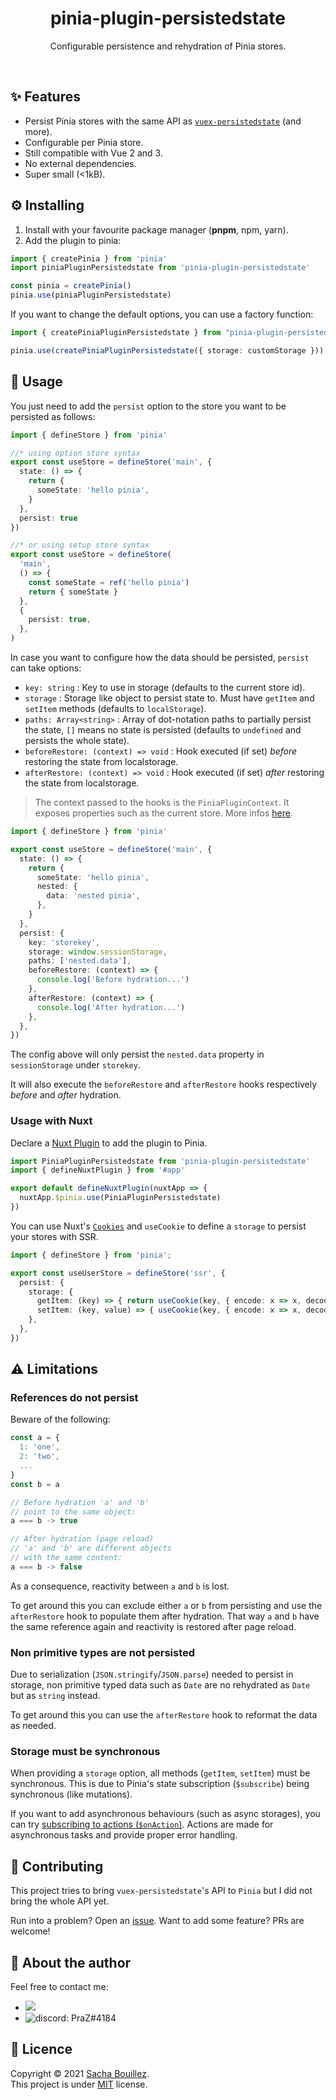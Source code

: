 <h1 align="center">pinia-plugin-persistedstate</h1>
<p align="center">Configurable persistence and rehydration of Pinia stores.</p>

<p align="center">
  <img alt="" src="https://img.shields.io/github/package-json/v/prazdevs/pinia-plugin-persistedstate?style=flat&color=orange" />
  <img alt="" src="https://img.shields.io/github/workflow/status/prazdevs/pinia-plugin-persistedstate/Build,%20lint%20and%20test?label=ci&logo=github">
  <img alt="" src="https://img.shields.io/sonar/quality_gate/prazdevs_pinia-plugin-persistedstate?style=flat&logo=sonarcloud&server=https%3A%2F%2Fsonarcloud.io">
  <img alt="" src="https://img.shields.io/codecov/c/github/prazdevs/pinia-plugin-persistedstate?logo=Codecov&token=BYLAJJOOLS">
  <img alt="" src="https://img.shields.io/github/license/prazdevs/pinia-plugin-persistedstate?style=flat&color=blue" />
</p>

## ✨ Features

- Persist Pinia stores with the same API as [`vuex-persistedstate`](https://github.com/robinvdvleuten/vuex-persistedstate) (and more).
- Configurable per Pinia store.
- Still compatible with Vue 2 and 3.
- No external dependencies.
- Super small (<1kB).

## ⚙️ Installing

1. Install with your favourite package manager (**pnpm**, npm, yarn).
2. Add the plugin to pinia:
```ts
import { createPinia } from 'pinia'
import piniaPluginPersistedstate from 'pinia-plugin-persistedstate'

const pinia = createPinia()
pinia.use(piniaPluginPersistedstate)
```

If you want to change the default options, you can use a factory function:
```ts
import { createPiniaPluginPersistedstate } from "pinia-plugin-persistedstate";

pinia.use(createPiniaPluginPersistedstate({ storage: customStorage }));
```

## 🚀 Usage

You just need to add the `persist` option to the store you want to be persisted as follows:

```ts
import { defineStore } from 'pinia'

//* using option store syntax
export const useStore = defineStore('main', {
  state: () => {
    return {
      someState: 'hello pinia',
    }
  },
  persist: true
})

//* or using setup store syntax
export const useStore = defineStore(
  'main',
  () => {
    const someState = ref('hello pinia')
    return { someState }
  },
  {
    persist: true,
  },
)
```

In case you want to configure how the data should be persisted, `persist` can take options:

- `key: string` : Key to use in storage (defaults to the current store id).
- `storage` : Storage like object to persist state to. Must have `getItem` and `setItem` methods (defaults to `localStorage`).
- `paths: Array<string>` : Array of dot-notation paths to partially persist the state, `[]` means no state is persisted (defaults to `undefined` and persists the whole state).
- `beforeRestore: (context) => void` : Hook executed (if set) _before_ restoring the state from localstorage.
- `afterRestore: (context) => void` : Hook executed (if set) _after_ restoring the state from localstorage.

>The context passed to the hooks is the `PiniaPluginContext`. It exposes properties such as the current store. More infos [here](https://pinia.vuejs.org/core-concepts/plugins.html#introduction).


```ts
import { defineStore } from 'pinia'

export const useStore = defineStore('main', {
  state: () => {
    return {
      someState: 'hello pinia',
      nested: {
        data: 'nested pinia',
      },
    }
  },
  persist: {
    key: 'storekey',
    storage: window.sessionStorage,
    paths: ['nested.data'],
    beforeRestore: (context) => {
      console.log('Before hydration...')
    },
    afterRestore: (context) => {
      console.log('After hydration...')
    },
  },
})
```
The config above will only persist the `nested.data` property in `sessionStorage` under `storekey`.

It will also execute the `beforeRestore` and `afterRestore` hooks respectively _before_ and _after_ hydration.

### Usage with Nuxt

Declare a [Nuxt Plugin](https://v3.nuxtjs.org/docs/directory-structure/plugins) to add the plugin to Pinia.

```ts
import PiniaPluginPersistedstate from 'pinia-plugin-persistedstate'
import { defineNuxtPlugin } from '#app'

export default defineNuxtPlugin(nuxtApp => {
  nuxtApp.$pinia.use(PiniaPluginPersistedstate)
})
```

You can use Nuxt's [`Cookies`](https://v3.nuxtjs.org/docs/usage/cookies/) and `useCookie` to define a `storage` to persist your stores with SSR.

```ts
import { defineStore } from 'pinia';

export const useUserStore = defineStore('ssr', {
  persist: {
    storage: {
      getItem: (key) => { return useCookie(key, { encode: x => x, decode: x => x }).value },
      setItem: (key, value) => { useCookie(key, { encode: x => x, decode: x => x }).value = value },
    },
  },
})
```

## ⚠️ Limitations

### __References do not persist__

Beware of the following:

```js
const a = {
  1: 'one',
  2: 'two',
  ...
}
const b = a

// Before hydration 'a' and 'b'
// point to the same object:
a === b -> true

// After hydration (page reload)
// 'a' and 'b' are different objects
// with the same content:
a === b -> false
```

As a consequence, reactivity between `a` and `b` is lost.

To get around this you can exclude either `a` or `b` from persisting and use the `afterRestore` hook to populate them after hydration. That way `a` and `b` have the same reference again and reactivity is restored after page reload.

### __Non primitive types are not persisted__

Due to serialization (`JSON.stringify`/`JSON.parse`) needed to persist in storage, non primitive typed data such as `Date` are no rehydrated as `Date` but as `string` instead.

To get around this you can use the `afterRestore` hook to reformat the data as needed.

### __Storage must be synchronous__

When providing a `storage` option, all methods (`getItem`, `setItem`) must be synchronous. This is due to Pinia's state subscription (`$subscribe`) being synchronous (like mutations). 

If you want to add asynchronous behaviours (such as async storages), you can try [subscribing to actions (`$onAction`)](https://pinia.vuejs.org/core-concepts/actions.html#subscribing-to-actions). Actions are made for asynchronous tasks and provide proper error handling.

## 🤝 Contributing

This project tries to bring `vuex-persistedstate`'s API to `Pinia` but I did not bring the whole API yet.

Run into a problem? Open an [issue](https://github.com/prazdevs/pinia-plugin-persistedstate/issues/new/choose).
Want to add some feature? PRs are welcome!

## 👤 About the author

Feel free to contact me:

- <a href="https://twitter.com/prazdevs"><img src="https://img.shields.io/twitter/follow/prazdevs?style=social" /></a>
- <img alt="discord: PraZ#4184" src="https://img.shields.io/badge/Discord-PraZ%234184-darkgrey?labelColor=7289DA&logo=discord&logoColor=white&style=flat" />

## 📝 Licence

Copyright © 2021 [Sacha Bouillez](https://github.com/prazdevs).<br />
This project is under [MIT](https://github.com/prazdevs/pinia-plugin-persistedstate/blob/main/LICENCE) license.
